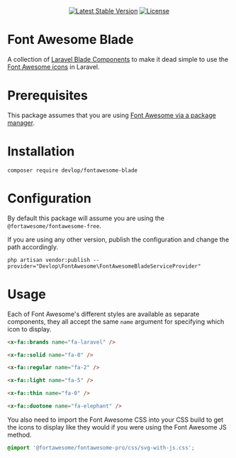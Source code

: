 <p align="center">
    <a href="https://packagist.org/packages/devlop/fontawesome-blade"><img src="https://img.shields.io/packagist/v/devlop/fontawesome-blade" alt="Latest Stable Version"></a>
    <a href="https://github.com/devlop/fontawesome-blade/blob/master/LICENSE.md"><img src="https://img.shields.io/packagist/l/devlop/fontawesome-blade" alt="License"></a>
</p>

# Font Awesome Blade

A collection of [Laravel Blade Components](https://laravel.com/docs/9.x/blade#components) to make it dead simple to use the [Font Awesome icons](https://fontawesome.com/v6/icons) in Laravel.

# Prerequisites

This package assumes that you are using [Font Awesome via a package manager](https://fontawesome.com/how-to-use/on-the-web/setup/using-package-managers).

# Installation

```
composer require devlop/fontawesome-blade
```

# Configuration

By default this package will assume you are using the `@fortawesome/fontawesome-free`.

If you are using any other version, publish the configuration and change the path accordingly.

```
php artisan vendor:publish --provider="Devlop\FontAwesome\FontAwesomeBladeServiceProvider"
```

# Usage

Each of Font Awesome's different styles are available as separate components, they all accept the same `name` argument for specifying which icon to display.

```html
<x-fa::brands name="fa-laravel" />

<x-fa::solid name="fa-0" />

<x-fa::regular name="fa-2" />

<x-fa::light name="fa-5" />

<x-fa::thin name="fa-0" />

<x-fa::duotone name="fa-elephant" />
```

You also need to import the Font Awesome CSS into your CSS build to get the icons to display like they would if you were using the Font Awesome JS method.

```scss
@import '@fortawesome/fontawesome-pro/css/svg-with-js.css';
```
